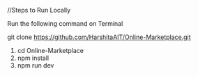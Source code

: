 //Steps to Run Locally

Run the following command on Terminal

git clone https://github.com/HarshitaAIT/Online-Marketplace.git
1) cd Online-Marketplace
2) npm install
3) npm run dev
